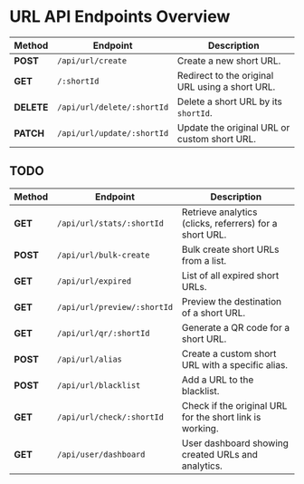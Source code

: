 # URL API Endpoints Overview

| **Method** | **Endpoint**                          | **Description**                                                       |
|------------|---------------------------------------|-----------------------------------------------------------------------|
| **POST**   | `/api/url/create`                     | Create a new short URL.                                               |
| **GET**    | `/:shortId`                           | Redirect to the original URL using a short URL.                       |
| **DELETE** | `/api/url/delete/:shortId`            | Delete a short URL by its `shortId`.                                  |
| **PATCH**  | `/api/url/update/:shortId`            | Update the original URL or custom short URL.                          |

## TODO

| **Method** | **Endpoint**                          | **Description**                                                       |
|------------|---------------------------------------|-----------------------------------------------------------------------|
| **GET**    | `/api/url/stats/:shortId`             | Retrieve analytics (clicks, referrers) for a short URL.               |
| **POST**   | `/api/url/bulk-create`                | Bulk create short URLs from a list.                                   |
| **GET**    | `/api/url/expired`                    | List of all expired short URLs.                                       |
| **GET**    | `/api/url/preview/:shortId`           | Preview the destination of a short URL.                               |
| **GET**    | `/api/url/qr/:shortId`                | Generate a QR code for a short URL.                                   |
| **POST**   | `/api/url/alias`                      | Create a custom short URL with a specific alias.                      |
| **POST**   | `/api/url/blacklist`                  | Add a URL to the blacklist.                                           |
| **GET**    | `/api/url/check/:shortId`             | Check if the original URL for the short link is working.              |
| **GET**    | `/api/user/dashboard`                 | User dashboard showing created URLs and analytics.                    |
